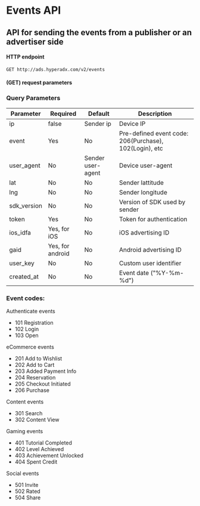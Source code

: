 # Events API
## API for sending the events from a publisher or an advertiser side
#### HTTP endpoint

`GET http://ads.hyperadx.com/v2/events`

#### (GET) request parameters 

### Query Parameters

Parameter | Required | Default | Description
--------- | ------- | ------- | -----------
ip | false | Sender ip | Device IP
event | Yes | No | Pre-defined event code: 206(Purchase), 102(Login), etc
user_agent | No | Sender user-agent | Device user-agent
lat | No | No | Sender lattitude
lng | No | No | Sender longitude
sdk_version | No | No | Version of SDK used by sender
token | Yes | No | Token for authentication
ios_idfa | Yes, for iOS| No | iOS advertising ID
gaid | Yes, for android | No | Android advertising ID
user_key | No | No | Custom user identifier
created_at | No | No | Event date ("%Y-%m-%d")


### Event codes:

Authenticate events
- 101 Registration
- 102 Login
- 103 Open

eCommerce events

- 201 Add to Wishlist
- 202 Add to Cart
- 203 Added Payment Info
- 204 Reservation
- 205 Checkout Initiated
- 206 Purchase

Content events

- 301 Search
- 302 Content View

Gaming events

- 401 Tutorial Completed
- 402 Level Achieved
- 403 Achievement Unlocked
- 404 Spent Credit

Social events

- 501 Invite
- 502 Rated
- 504 Share
